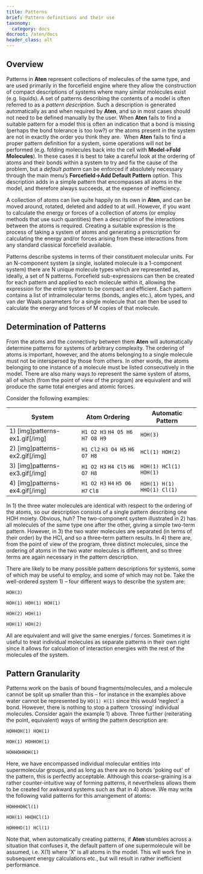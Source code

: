 ```yaml
---
title: Patterns
brief: Pattern definitions and their use
taxonomy:
  category: docs
docroot: /aten/docs
header_class: alt
---
```


## Overview

Patterns in **Aten** represent collections of molecules of the same type, and are used primarily in the forcefield engine where they allow the construction of compact descriptions of systems where many similar molecules exist (e.g. liquids). A set of patterns describing the contents of a model is often referred to as a _pattern description_. Such a description is generated automatically as and when required by **Aten**, and so in most cases should not need to be defined manually by the user. When **Aten** fails to find a suitable pattern for a model this is often an indication that a bond is missing (perhaps the bond tolerance is too low?) or the atoms present in the system are not in exactly the order you think they are.  When **Aten** fails to find a proper pattern definition for a system, some operations will not be performed (e.g. folding molecules back into the cell with **Model→Fold Molecules**). In these cases it is best to take a careful look at the ordering of atoms and their bonds within a system to try and fix the cause of the problem, but a _default pattern_ can be enforced if absolutely necessary through the main menu’s **Forcefield→Add Default Pattern** option. This description adds in a simple pattern that encompasses all atoms in the model, and therefore always succeeds, at the expense of inefficiency.

A collection of atoms can live quite happily on its own in **Aten**, and can be moved around, rotated, deleted and added to at will. However, if you want to calculate the energy or forces of a collection of atoms (or employ methods that use such quantities) then a description of the interactions between the atoms is required. Creating a suitable expression is the process of taking a system of atoms and generating a prescription for calculating the energy and/or forces arising from these interactions from any standard classical forcefield available.

Patterns describe systems in terms of their constituent molecular units. For an N-component system (a single, isolated molecule is a 1-component system) there are N unique molecule types which are represented as, ideally, a set of N patterns. Forcefield sub-expressions can then be created for each pattern and applied to each molecule within it, allowing the expression for the entire system to be compact and efficient. Each pattern contains a list of intramolecular terms (bonds, angles etc.), atom types, and van der Waals parameters for a single molecule that can then be used to calculate the energy and forces of M copies of that molecule.

## Determination of Patterns

From the atoms and the connectivity between them **Aten** will automatically determine patterns for systems of arbitrary complexity. The ordering of atoms is important, however, and the atoms belonging to a single molecule must not be interspersed by those from others. In other words, the atoms belonging to one instance of a molecule must be listed consecutively in the model. There are also many ways to represent the same system of atoms, all of which (from the point of view of the program) are equivalent and will produce the same total energies and atomic forces.

Consider the following examples:

| System | Atom Ordering | Automatic Pattern |
|--------|---------------|-------------------|
| 1) [img]patterns-ex1.gif[/img] | `H1 O2 H3` `H4 O5 H6` `H7 O8 H9` | `HOH(3)` |
| 2) [img]patterns-ex2.gif[/img] | `H1 Cl2` `H3 O4 H5` `H6 O7 H8` | `HCl(1) HOH(2)` |
| 3) [img]patterns-ex3.gif[/img] | `H1 O2 H3` `H4 Cl5` `H6 O7 H8` | `HOH(1) HCl(1) HOH(1)` |
| 4) [img]patterns-ex4.gif[/img] | `H1 O2 H3` `H4` `H5 O6 H7` `Cl8` | `HOH(1) H(1) HHO(1) Cl(1)` |

In 1) the three water molecules are identical with respect to the ordering of the atoms, so our description consists of a single pattern describing one HOH moiety. Obvious, huh? The two-component system illustrated in 2) has all molecules of the same type one after the other, giving a simple two-term pattern. However, in 3) the two water molecules are separated (in terms of their order) by the HCl, and so a three-term pattern results. In 4) there are, from the point of view of the program, three distinct molecules, since the ordering of atoms in the two water molecules is different, and so three terms are again necessary in the pattern description.

There are likely to be many possible pattern descriptions for systems, some of which may be useful to employ, and some of which may not be. Take the well-ordered system 1) – four different ways to describe the system are:

`HOH(3)`

`HOH(1) HOH(1) HOH(1)`

`HOH(2) HOH(1)`

`HOH(1) HOH(2)`

All are equivalent and will give the same energies / forces.  Sometimes it is useful to treat individual molecules as separate patterns in their own right since it allows for calculation of interaction energies with the rest of the molecules of the system.

## Pattern Granularity

Patterns work on the basis of bound fragments/molecules, and a molecule cannot be split up smaller than this – for instance in the examples above water cannot be represented by `HO(1) H(1)` since this would ‘neglect’ a bond. However, there is nothing to stop a pattern ‘crossing’ individual molecules. Consider again the example 1) above. Three further (reiterating the point, equivalent) ways of writing the pattern description are:

`HOHHOH(1) HOH(1)`

`HOH(1) HOHHOH(1)`

`HOHHOHHOH(1)`

Here, we have encompassed individual molecular entities into supermolecular groups, and as long as there are no bonds 'poking out' of the pattern, this is perfectly acceptable. Although this coarse-graining is a rather counter-intuitive way of forming patterns, it nevertheless allows them to be created for awkward systems such as that in 4) above. We may write the following valid patterns for this arrangement of atoms:

`HOHHHOHCl(1)`

`HOH(1) HHOHCl(1)`

`HOHHHO(1) HCl(1)`

Note that, when automatically creating patterns, if **Aten** stumbles across a situation that confuses it, the default pattern of one supermolecule will be assumed, i.e. X(1) where 'X' is all atoms in the model.  This will work fine in subsequent energy calculations etc., but will result in rather inefficient performance.


